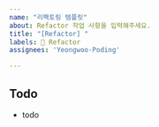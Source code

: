 ```yaml
---
name: "리팩토링 템플릿"
about: Refactor 작업 사항을 입력해주세요.
title: "[Refactor] "
labels: 🔨 Refactor
assignees: 'Yeongwoo-Poding'

---
```


## Todo
- todo

